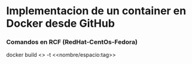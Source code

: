 # Implementacion de un container en Docker desde GitHub
### Comandos en RCF (RedHat-CentOs-Fedora)

docker build <<URL>> -t <<nombre/espacio:tag>>